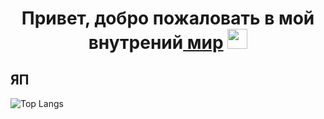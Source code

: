 <h1 align="center">Привет, добро пожаловать в мой внутрений<a href="https://hahatun.fun" target="_blank"> мир</a> 
<img src="https://github.com/blackcater/blackcater/raw/main/images/Hi.gif" height="32"/></h1>

## ЯП
![Top Langs](https://github-readme-stats.vercel.app/api/top-langs/?username=Morokenec)


